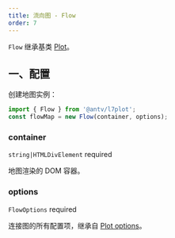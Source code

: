```yaml
---
title: 流向图 - Flow
order: 7
---
```


`Flow` 继承基类 [Plot](/zh/docs/api/plot-api)。

## 一、配置

创建地图实例：

```ts
import { Flow } from '@antv/l7plot';
const flowMap = new Flow(container, options);
```

### container

`string|HTMLDivElement` required

地图渲染的 DOM 容器。

### options

`FlowOptions` required

连接图的所有配置项，继承自 [Plot options](/zh/docs/api/plot-api#options)。
